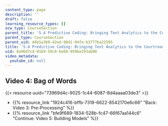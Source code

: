 ```yaml
---
content_type: page
description: ''
draft: false
learning_resource_types: []
ocw_type: CourseSection
parent_title: '5.4 Predictive Coding: Bringing Text Analytics to the Courtroom  (Recitation)'
parent_type: CourseSection
parent_uid: d4b1a3b9-42ed-98d1-94fe-b3777ba22595
title: '5.4 Predictive Coding: Bringing Text Analytics to the Courtroom  (Recitation)'
uid: 8a96d7cd-01b9-50c8-be68-959be293ab00
video_metadata:
  youtube_id: null
---
```

## Video 4: Bag of Words

{{< resource uuid="73969d4c-9025-1c44-6087-8d4aaaa03de3" >}}

- {{% resource_link "1924c416-bffb-7319-6622-8542170e6c66" "Back: Video 3: Pre-Processing" %}}
- {{% resource_link "bfe9f689-1834-528b-fc47-66f67aa144c6" "Continue: Video 5: Building Models" %}}